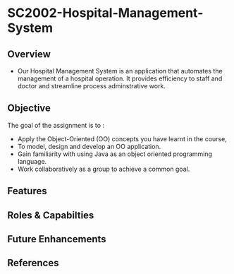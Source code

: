 # SC2002-Hospital-Management-System
## Overview
- Our Hospital Management System is an application that automates the management of a hospital operation. It provides efficiency to staff and doctor and streamline process adminstrative work.


## Objective
The goal of the assignment is to :
- Apply the Object-Oriented (OO) concepts you have learnt in the course, 
- To model, design and develop an OO application. 
- Gain familiarity with using Java as an object oriented programming language. 
- Work collaboratively as a group to achieve a common goal.



## Features


## Roles & Capabilties

## Future Enhancements


## References


